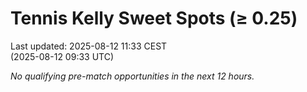 # Tennis Kelly Sweet Spots (≥ 0.25)

Last updated: 2025-08-12 11:33 CEST  
(2025-08-12 09:33 UTC)

_No qualifying pre-match opportunities in the next 12 hours._
